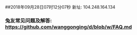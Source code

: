##2018年09月28日07时12分07秒 新址: 104.248.164.134
### 兔友常见问题及解答: https://github.com/wanggonging/d/blob/w/FAQ.md

